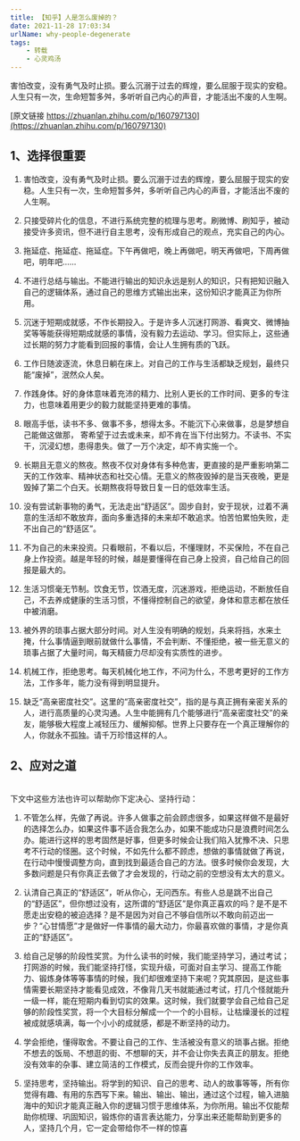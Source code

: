 ```yaml
---
title: 【知乎】人是怎么废掉的？
date: 2021-11-28 17:03:34
urlName: why-people-degenerate
tags:
    - 转载
    - 心灵鸡汤
---
```


害怕改变，没有勇气及时止损。要么沉溺于过去的辉煌，要么屈服于现实的安稳。人生只有一次，生命短暂多舛，多听听自己内心的声音，才能活出不废的人生啊。

[原文链接 https://zhuanlan.zhihu.com/p/160797130](https://zhuanlan.zhihu.com/p/160797130)

<!--more-->


## 1、选择很重要


1. 害怕改变，没有勇气及时止损。要么沉溺于过去的辉煌，要么屈服于现实的安稳。人生只有一次，生命短暂多舛，多听听自己内心的声音，才能活出不废的人生啊。



2. 只接受碎片化的信息，不进行系统完整的梳理与思考。刷微博、刷知乎，被动接受许多资讯，但不进行自主思考，没有形成自己的观点，充实自己的内心。



3. 拖延症、拖延症、拖延症。下午再做吧，晚上再做吧，明天再做吧，下周再做吧，明年吧……



4. 不进行总结与输出。不能进行输出的知识永远是别人的知识，只有把知识融入自己的逻辑体系，通过自己的思维方式输出出来，这份知识才能真正为你所用。



5. 沉迷于短期成就感，不作长期投入。于是许多人沉迷打网游、看爽文、微博抽奖等等能获得短期成就感的事情，没有毅力去运动、学习。但实际上，这些通过长期的努力才能看到回报的事情，会让人生拥有质的飞跃。



6. 工作日随波逐流，休息日躺在床上。对自己的工作与生活都缺乏规划，最终只能“废掉”，泯然众人矣。



7. 作践身体。好的身体意味着充沛的精力、比别人更长的工作时间、更多的专注力，也意味着用更少的毅力就能坚持更难的事情。



8. 眼高手低，读书不多、做事不多，想得太多。不能沉下心来做事，总是梦想自己能做这做那， 寄希望于过去或未来，却不肯在当下付出努力。不读书、不实干，沉浸幻想，患得患失。做了一万个决定，却不肯实施一个。



9. 长期且无意义的熬夜。熬夜不仅对身体有多种危害，更直接的是严重影响第二天的工作效率、精神状态和社交心情。无意义的熬夜毁掉的是当天夜晚，更是毁掉了第二个白天。长期熬夜将导致日复一日的低效率生活。



10. 没有尝试新事物的勇气，无法走出“舒适区”。固步自封，安于现状，过着不满意的生活却不敢放弃，面向多重选择的未来却不敢追求。怕苦怕累怕失败，走不出自己的“舒适区”。



11. 不为自己的未来投资。只看眼前，不看以后，不懂理财，不买保险，不在自己身上作投资。越是年轻的时候，越是要懂得在自己身上投资，自己给自己的回报是最大的。



12. 生活习惯毫无节制。饮食无节，饮酒无度，沉迷游戏，拒绝运动，不断放任自己，不去养成健康的生活习惯，不懂得控制自己的欲望，身体和意志都在放任中被消磨。



13. 被外界的琐事占据大部分时间。对人生没有明确的规划，兵来将挡，水来土掩，什么事情逼到眼前就做什么事情，不会判断、不懂拒绝，被一些无意义的琐事占据了大量时间，每天精疲力尽却没有实质性的进步。



14. 机械工作，拒绝思考。每天机械化地工作，不问为什么，不思考更好的工作方法，工作多年，能力没有得到明显提升。



15. 缺乏“高亲密度社交”。这里的“高亲密度社交”，指的是与真正拥有亲密关系的人，进行高质量的心灵沟通。人生中能拥有几个能够进行“高亲密度社交”的亲友，能够极大程度上减轻压力、缓解抑郁。世界上只要存在一个真正理解你的人，你就永不孤独。请千万珍惜这样的人。



<a name="Dsoz3"></a>
## 2、应对之道

<br />下文中这些方法也许可以帮助你下定决心、坚持行动：<br />

1. 不管怎么样，先做了再说。许多人做事之前会顾虑很多，如果这样做不是最好的选择怎么办，如果这件事不适合我怎么办，如果不能成功只是浪费时间怎么办。能进行这样的思考固然是好事，但更多时候会让我们陷入犹豫不决、只思考不行动的怪圈。这个时候，不如先什么都不顾虑，想做的事情就做了再说，在行动中慢慢调整方向，直到找到最适合自己的方法。很多时候你会发现，大多数问题是只有你真正去做了才会发现的，行动之前的空想没有太大的意义。



2. 认清自己真正的“舒适区”，听从你心，无问西东。有些人总是跳不出自己的“舒适区”，但你想过没有，这所谓的“舒适区”是你真正喜欢的吗？是不是不愿走出安稳的被迫选择？是不是因为对自己不够自信所以不敢向前迈出一步？“心甘情愿”才是做好一件事情的最大动力，你最喜欢做的事情，才是你真正的“舒适区”。



3. 给自己足够的阶段性奖赏。为什么读书的时候，我们能坚持学习，通过考试；打网游的时候，我们能坚持打怪，实现升级，可面对自主学习、提高工作能力、锻炼身体等等事情的时候，我们却很难坚持下来呢？究其原因，是这些事情需要长期坚持才能看见成效，不像背几天书就能通过考试，打几个怪就能升一级一样，能在短期内看到切实的效果。这时候，我们就要学会自己给自己足够的阶段性奖赏，将一个大目标分解成一个一个的小目标，让枯燥漫长的过程被成就感填满，每一个小小的成就感，都是不断坚持的动力。



4. 学会拒绝，懂得取舍。不要让自己的工作、生活被没有意义的琐事占据。拒绝不想去的饭局、不想逛的街、不想聊的天，并不会让你失去真正的朋友。拒绝没有效率的杂事、建立简洁的工作模式，反而会提升你的工作效率。



5. 坚持思考，坚持输出。将学到的知识、自己的思考、动人的故事等等，所有你觉得有趣、有用的东西写下来。输出、输出、输出，通过这个过程，输入进脑海中的知识才能真正融入你的逻辑习惯于思维体系，为你所用。输出不仅能帮助你梳理、巩固知识，锻炼你的语言表达能力，分享出来还能帮助到更多的人，坚持几个月，它一定会带给你不一样的惊喜
